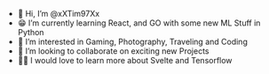 - 👋 Hi, I’m @xXTim97Xx
- 😁 I’m currently learning React, and GO with some new ML Stuff in Python
- 👀 I’m interested in Gaming, Photography, Traveling and Coding
- 💞️ I’m looking to collaborate on exciting new Projects
- 👨‍🎓 I would love to learn more about Svelte and Tensorflow
